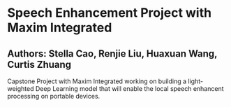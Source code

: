 # Speech Enhancement Project with Maxim Integrated
## Authors: Stella Cao, Renjie Liu, Huaxuan Wang, Curtis Zhuang


Capstone Project with Maxim Integrated working on building a light-weighted Deep Learning model that will enable the local speech enhancent processing on portable devices.
